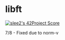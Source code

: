 # libft
[![slee2's 42Project Score](https://badge42.herokuapp.com/api/project/slee2/Libft)](https://github.com/JaeSeoKim/badge42)

7/8 - Fixed due to norm-v
